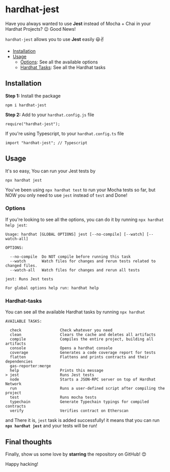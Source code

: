 # hardhat-jest

Have you always wanted to use **Jest** instead of Mocha + Chai in your Hardhat Projects? 😉 Good News!

`hardhat-jest` allows you to use **Jest** easily 😃✌️


- [Installation](#installation)
- [Usage](#usage)
  - [Options](#options): See all the available options
  - [Hardhat Tasks](#hardhat-tasks): See all the Hardhat tasks


## Installation

**Step 1:** Install the package

```
npm i hardhat-jest
```

**Step 2:** Add to your `hardhat.config.js` file

```
require("hardhat-jest");
```

If you're using Typescript, to your `hardhat.config.ts` file

```
import "hardhat-jest"; // Typescript
```

## Usage
It's so easy, You can run your Jest tests by 

```
npx hardhat jest
```

You've been using `npx hardhat test` to run your Mocha tests so far, but NOW you only need to use `jest` instead of `test` and Done!


### Options

If you're looking to see all the options, you can do it by running `npx hardhat help jest`:

```shell
Usage: hardhat [GLOBAL OPTIONS] jest [--no-compile] [--watch] [--watch-all]

OPTIONS:

  --no-compile	Do NOT compile before running this task 
  --watch     	Watch files for changes and rerun tests related to changed files. 
  --watch-all 	Watch files for changes and rerun all tests 

jest: Runs Jest tests

For global options help run: hardhat help
```

### Hardhat-tasks

You can see all the available Hardhat tasks by running `npx hardhat`

```shell
AVAILABLE TASKS:

  check             	Check whatever you need
  clean             	Clears the cache and deletes all artifacts
  compile           	Compiles the entire project, building all artifacts
  console           	Opens a hardhat console
  coverage          	Generates a code coverage report for tests
  flatten           	Flattens and prints contracts and their dependencies
  gas-reporter:merge	
  help              	Prints this message
> jest                  Runs Jest tests 
  node              	Starts a JSON-RPC server on top of Hardhat Network
  run               	Runs a user-defined script after compiling the project
  test              	Runs mocha tests
  typechain         	Generate Typechain typings for compiled contracts
  verify            	Verifies contract on Etherscan
```
and There it is, `jest` task is added successfully! it means that you can run **`npx hardhat jest`** and your tests will be run!


## Final thoughts
Finally, show us some love by **starring** the repository on GitHub!️ 😊

Happy hacking!
